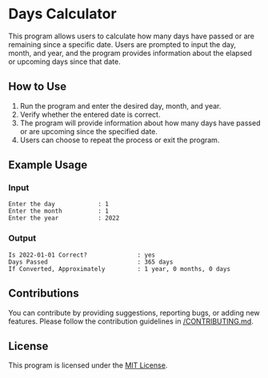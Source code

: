 # Days Calculator

This program allows users to calculate how many days have passed or are remaining since a specific date. Users are prompted to input the day, month, and year, and the program provides information about the elapsed or upcoming days since that date.

## How to Use

1. Run the program and enter the desired day, month, and year.
2. Verify whether the entered date is correct.
3. The program will provide information about how many days have passed or are upcoming since the specified date.
4. Users can choose to repeat the process or exit the program.

## Example Usage

### Input
```
Enter the day            : 1
Enter the month          : 1
Enter the year           : 2022
```

### Output
```
Is 2022-01-01 Correct?              : yes
Days Passed                         : 365 days
If Converted, Approximately         : 1 year, 0 months, 0 days
```

## Contributions
You can contribute by providing suggestions, reporting bugs, or adding new features. Please follow the contribution guidelines in [/CONTRIBUTING.md](CONTRIBUTING.md).

## License
This program is licensed under the [MIT License](LICENSE).
